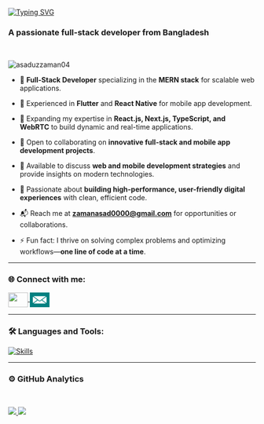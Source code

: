 <a href="https://git.io/typing-svg"><img src="https://readme-typing-svg.herokuapp.com?&weight=500&size=34&pause=1000&color=E0EDF7&width=435&lines=Hi+%F0%9F%91%8B%2C+I'm+Asaduzzaman" align="start" alt="Typing SVG" /></a>
<h3 align="start">A passionate full-stack developer from Bangladesh</h3>
</br>

<p align="left"> <img src="https://komarev.com/ghpvc/?username=asaduzzaman04&label=Profile%20views&color=0e75b6&style=flat" alt="asaduzzaman04" /> </p>

- 🔭 **Full-Stack Developer** specializing in the **MERN stack** for scalable web applications.
  
- 📱 Experienced in **Flutter** and **React Native** for mobile app development.

- 🌱 Expanding my expertise in **React.js, Next.js, TypeScript, and WebRTC** to build dynamic and real-time applications.

- 🤝 Open to collaborating on **innovative full-stack and mobile app development projects**.

- 💬 Available to discuss **web and mobile development strategies** and provide insights on modern technologies.

- 🚀 Passionate about **building high-performance, user-friendly digital experiences** with clean, efficient code.

- 📬 Reach me at **zamanasad0000@gmail.com** for opportunities or collaborations.

- ⚡ Fun fact: I thrive on solving complex problems and optimizing workflows—**one line of code at a time**.

---

<h3 align="left">🌐 Connect with me:</h3>
<p align="left">
  <a href="https://linkedin.com/in/asaduzzaman-dev" target="blank">
    <img align="center" src="https://raw.githubusercontent.com/rahuldkjain/github-profile-readme-generator/master/src/images/icons/Social/linked-in-alt.svg" height="30" width="40" />
  </a>
  <a href="mailto:zamanasad0000@gmail.com">
    <img align="center" src="https://raw.githubusercontent.com/edent/SuperTinyIcons/master/images/svg/email.svg" height="30" width="40" />
  </a>
</p>

---

<h3 align="left">🛠️ Languages and Tools:</h3>
<p align="left">
  <a href="https://portfolio-asaduzzaman.netlify.app" target="_blank" rel="noreferrer">
    <img src="https://skillicons.dev/icons?i=html,css,tailwind,react,nextjs,redux,nodejs,express,vite,mongodb,linux,docker,figma,git,bash,vscode,typescript,javascript,java,c,flutter,dart,firebase,prisma,idea,npm" alt="Skills" >
  </a>
</p>

---

<h3>⚙️ GitHub Analytics</h3>
</br>
<p align="start">
  <a href="https://github.com/Asaduzzaman04">
    <img height="180em" src="https://github-readme-stats.vercel.app/api?username=Asaduzzaman04&show_icons=true&theme=merko&include_all_commits=true&count_private=true&hide=prs"/>
    <img height="180em" src="https://github-readme-stats.vercel.app/api/top-langs/?username=Asaduzzaman04&layout=compact&langs_count=8&theme=merko"/>
  </a>
</p>
